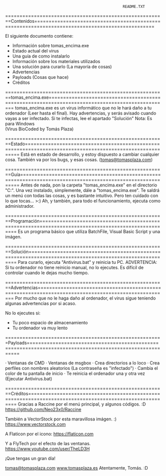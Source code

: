 
                                                         README.TXT




========================================================Contenidos================================================================================================

El siguiente documento contiene:

- Información sobre tomas_encima.exe
- Estado actual del virus
- Una guía de como instalarlo
- Información sobre los materiales utilizados
- Una solución para curarlo (La mayoría de cosas)
- Advertencias
- Payloads (Cosas que hace)
- Créditos


========================================================tomas_encima.exe================================================================================================
tomas_encima.exe es un virus informático que no le hará daño a tu ordenador (Leer hasta el final). Hay advertencias, y serás avisado cuando vayas a ser infectado. 
Si te infectas, lee el apartado "Solución"
Nota: Es para Windows    
(Virus BioCoded by Tomás Plaza)

========================================================Estado==========================================================================================================
Está en estado de desarrollo, y estoy dispuesto a cambiar cualquier cosa. También va por los bugs, y esas cosas. (tomas@tomasplaza.com)

========================================================Guía============================================================================================================
Antes de nada, pon la carpeta "tomas_encima.exe" en el directorio "C:". Una vez instalado, simplemente, dále a "tomas_encima.exe". Te saldrá un menú con todas las cosas, 
y es bastante intuitivo. Pero ten cuidado con lo que tocas... >:) Ah, y también, para todo el funcionamiento, ejecuta como administrador. 

========================================================Programación====================================================================================================
Es un programa básico que utiliza BatchFile, Visual Basic Script y una imágen.

========================================================Solución========================================================================================================
Para curarlo, ejecuta "Antivirus.bat" y reinicia tu PC.
ADVERTENCIA: Si tu ordenador no tiene reinicio manual, no lo ejecutes. Es difícil de controlar cuando le dejas mucho tiempo.

========================================================Advertencias====================================================================================================
Por mucho que no le haga daño al ordenador, el virus sigue teniendo algunas advertencias por si acaso. 

No lo ejecutes si:
- Tu poco espacio de almacenamiento
- Tu ordenador va muy lento

=======================================================Payloads=========================================================================================================

· Ventanas de CMD
· Ventanas de msgbox
· Crea directorios a lo loco
· Crea perfiles con nombres aleatorios (La contraseña es "infectado")
· Cambia el color de tu pantalla de inicio
· Te reinicia el ordenador una y otra vez (Ejecutar Antivirus.bat)

========================================================Créditos========================================================================================================
Gracias a Raccine por el menú principal, y algunos códigos. :D
https://github.com/Neo23x0/Raccine

También a VectorStock por esta maravillosa imágen. :)
https://www.vectorstock.com

A Flaticon por el icono:
https://flaticon.com

Y a FlyTech por el efecto de las ventanas. 
https://www.youtube.com/user/TheLD3H


¡Que tengas un gran día!

tomas@tomasplaza.com
www.tomasplaza.es
Atentamente, Tomás. :D        
